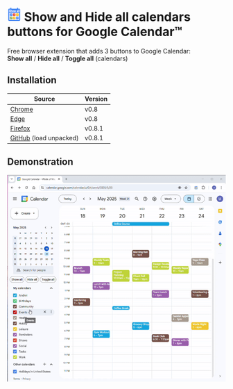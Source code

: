 # ![image](extension/images/icon-32.png) Show and Hide all calendars buttons for Google Calendar™ 

Free browser extension that adds 3 buttons to Google Calendar:  
**Show all** / **Hide all** / **Toggle all** (calendars)

## Installation
| Source | Version |
| -------- | ------- |
| [Chrome](https://chromewebstore.google.com/detail/show-and-hide-all-calenda/hpailgnhcndggnllpgahjehfcalnefnj) | v0.8 |
| [Edge](https://microsoftedge.microsoft.com/addons/detail/show-and-hide-all-calenda/mapoobcjgdcahceldnipeickphmlpmad) | v0.8 |
| [Firefox](https://addons.mozilla.org/en-GB/firefox/addon/google-calendar-show-all/) | v0.8.1 |
| [GitHub](https://github.com/andrei-lazarov/GoogleCalendar-ShowAll/releases/latest) (load unpacked) | v0.8.1

## Demonstration

<picture>
  <source media="(prefers-color-scheme: dark)" srcset="./extras/demo_dark.gif">
  <img alt="Video demonstration" src="./extras/demo_light.gif">
</picture>
